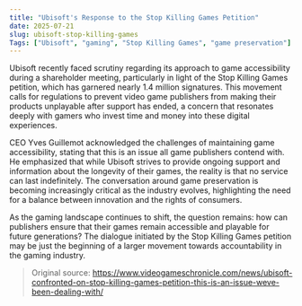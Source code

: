 ```yaml
---
title: "Ubisoft's Response to the Stop Killing Games Petition"
date: 2025-07-21
slug: ubisoft-stop-killing-games
Tags: ["Ubisoft", "gaming", "Stop Killing Games", "game preservation"]
---
```

Ubisoft recently faced scrutiny regarding its approach to game accessibility during a shareholder meeting, particularly in light of the Stop Killing Games petition, which has garnered nearly 1.4 million signatures. This movement calls for regulations to prevent video game publishers from making their products unplayable after support has ended, a concern that resonates deeply with gamers who invest time and money into these digital experiences.

CEO Yves Guillemot acknowledged the challenges of maintaining game accessibility, stating that this is an issue all game publishers contend with. He emphasized that while Ubisoft strives to provide ongoing support and information about the longevity of their games, the reality is that no service can last indefinitely. The conversation around game preservation is becoming increasingly critical as the industry evolves, highlighting the need for a balance between innovation and the rights of consumers.

As the gaming landscape continues to shift, the question remains: how can publishers ensure that their games remain accessible and playable for future generations? The dialogue initiated by the Stop Killing Games petition may be just the beginning of a larger movement towards accountability in the gaming industry.
> Original source: https://www.videogameschronicle.com/news/ubisoft-confronted-on-stop-killing-games-petition-this-is-an-issue-weve-been-dealing-with/